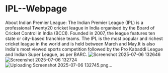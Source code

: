 # IPL--Webpage
About Indian Premier League:
                            The Indian Premier League (IPL) is a professional Twenty20 cricket league in India organised by the Board of Cricket Control in India (BCCI). Founded in 2007, the league features ten state or city-based franchise teams. The IPL is the most popular and richest cricket league in the world and is held between March and May.It is also India's most viewed sports competition followed by the Pro Kabaddi League and Indian Super League, as per BARC.
![Screenshot 2025-07-06 132646](https://github.com/user-attachments/assets/0f049f59-3b00-48d8-b1dd-b082be018c36)
![Screenshot 2025-07-06 132724](https://github.com/user-attachments/assets/eaf0f179-5acb-4468-95ce-039e431b33bd)
![Uploading Screenshot 2025-07-06 132745.png…]()
